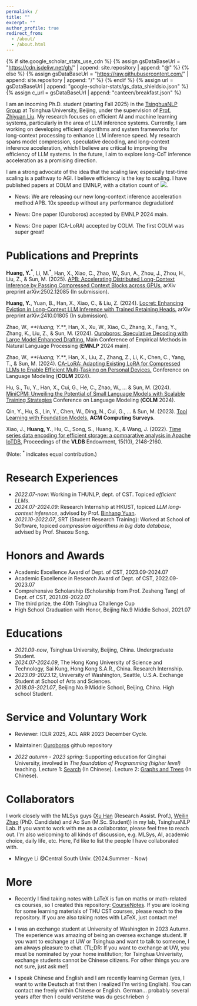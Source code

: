 ```yaml
---
permalink: /
title: ""
excerpt: ""
author_profile: true
redirect_from: 
  - /about/
  - /about.html
---
```


{% if site.google_scholar_stats_use_cdn %}
{% assign gsDataBaseUrl = "https://cdn.jsdelivr.net/gh/" | append: site.repository | append: "@" %}
{% else %}
{% assign gsDataBaseUrl = "https://raw.githubusercontent.com/" | append: site.repository | append: "/" %}
{% endif %}
{% assign url = gsDataBaseUrl | append: "google-scholar-stats/gs_data_shieldsio.json" %}
{% assign c_url = gsDataBaseUrl | append: "canteen/breakfast.json" %}

<span class='anchor' id='about-me'></span>

<!-- I am a 4th year undergraduate student of Dept. of Computer Science and Technology of Tsinghua University, Beijing, PRC, with a 3.92/4.00 overall GPA.  -->
I am an incoming Ph.D. student (starting Fall 2025) in the [TsinghuaNLP Group](https://nlp.csai.tsinghua.edu.cn/) at Tsinghua University, Beijing, under the supervision of [Prof. Zhiyuan Liu](https://nlp.csai.tsinghua.edu.cn/~lzy/). My research focuses on efficient AI and machine learning systems, particularly in the area of LLM inference systems. Currently, I am working on developing efficient algorithms and system frameworks for long-context processing to enhance LLM inference speed. My research spans model compression, speculative decoding, and long-context inference acceleration, which I believe are critical to improving the efficiency of LLM systems. In the future, I aim to explore long-CoT inference acceleration as a promising direction.

I am a strong advocate of the idea that the scaling law, especially test-time scaling is a pathway to AGI. I believe efficiency is the key to scaling. I have published papers at COLM and EMNLP, with a citation count of <a href='https://scholar.google.com/citations?user=nvCXW78AAAAJ'><img src="https://img.shields.io/endpoint?url={{ url | url_encode }}&logo=Google%20Scholar&labelColor=f6f6f6&color=9cf&style=flat&label=citations"></a>.

- News: We are releasing our new long-context inference acceleration method APB. 10x speedup without any performance degradation!

- News: One paper (Ouroboros) accepted by EMNLP 2024 main.

- News: One paper (CA-LoRA) accepted by COLM. The first COLM was super great!

<!-- - News: Recently I have been working on efficient decoding algorithms. We have released  "Ouroboros", a new Speculative Decoding algorithm with Large Model Enhanced Drafting. Please refer to [Paper](https://arxiv.org/pdf/2402.13720.pdf) and [Code](https://github.com/thunlp/Ouroboros). It achieves speedups of up to $1.9\times$ and $2.8\times$ compared to lookahead decoding and speculative decoding, without any training. -->

<!-- - News: I am involved in the [MiniCPM](https://github.com/OpenBMB/MiniCPM) project of ModelBest Inc., OpenBMB and THUNLP. It is an end-side LLM outperforms Llama2-13B. I am responsible to model inference.  -->

# Publications and Preprints 

**Huang, Y.<sup>*</sup>**, Li, M.<sup>*</sup>, Han, X., Xiao, C., Zhao, W., Sun, A., Zhou, J., Zhou, H., Liu, Z., & Sun, M. (2025). [APB: Accelerating Distributed Long-Context Inference by Passing Compressed Context Blocks across GPUs.](https://arxiv.org/pdf/2502.12085) arXiv preprint arXiv:2502.12085 (In submission).

**Huang, Y.**, Yuan, B., Han, X., Xiao, C., & Liu, Z. (2024). [Locret: Enhancing Eviction in Long-Context LLM Inference with Trained Retaining Heads.](https://arxiv.org/pdf/2410.01805) arXiv preprint arXiv:2410.01805 (In submission).

Zhao, W.<sup>*</sup>, **Huang, Y.<sup>*</sup>**, Han, X., Xu, W., Xiao, C., Zhang, X., Fang, Y., Zhang, K., Liu, Z., & Sun, M. (2024). [Ouroboros: Speculative Decoding with Large Model Enhanced Drafting.](https://aclanthology.org/2024.emnlp-main.742.pdf) Main Conference of Empirical Methods in Natural Language Processing (**EMNLP** 2024 main).

Zhao, W.<sup>*</sup>, **Huang, Y.<sup>*</sup>**, Han, X., Liu, Z., Zhang, Z., Li, K., Chen, C., Yang, T., & Sun, M. (2024). [CA-LoRA: Adapting Existing LoRA for Compressed LLMs to
Enable Efficient Multi-Tasking on Personal Devices.](https://openreview.net/pdf?id=kpf7UbnSAm) Conference on Language Modeling (**COLM** 2024).

Hu, S., Tu, Y., Han, X., Cui, G., He, C., Zhao, W., ... & Sun, M. (2024). [MiniCPM: Unveiling the Potential of Small Language Models with Scalable Training Strategies](https://openreview.net/pdf?id=3X2L2TFr0f) Conference on Language Modeling (**COLM** 2024).

Qin, Y., Hu, S., Lin, Y., Chen, W., Ding, N., Cui, G., ... & Sun, M. (2023). [Tool Learning with Foundation Models.](https://arxiv.org/pdf/2304.08354.pdf) **ACM Computing Surveys**.

Xiao, J., **Huang, Y.**, Hu, C., Song, S., Huang, X., & Wang, J. (2022). [Time series data encoding for efficient storage: a comparative analysis in Apache IoTDB.](https://www.vldb.org/pvldb/vol15/p2148-song.pdf) Proceedings of the **VLDB** Endowment, 15(10), 2148-2160.

(Note: <sup>*</sup> indicates equal contribution.)

# Research Experiences
- *2022.07-now*: Working in THUNLP, dept. of CST. Topiced *efficient LLMs*.
- *2024.07-2024.09*: Research Internship at HKUST, topiced *LLM long-context inference*, advised by Prof. [Binhang Yuan](https://binhangyuan.github.io/site/).
- *2021.10-2022.07*, SRT (Student Research Training): Worked at School of Software, topiced *compression algorithms in big data database*, advised by Prof. Shaoxu Song.

# Honors and Awards
- Academic Excellence Award of Dept. of CST, 2023.09-2024.07
- Academic Excellence in Research Award of Dept. of CST, 2022.09-2023.07
- Comprehensive Scholarship (Scholarship from Prof. Zesheng Tang) of Dept. of CST, 2021.09-2022.07 
- The third prize, the 40th Tsinghua Challenge Cup
- High School Graduation with Honor, Beijing No.9 Middle School, 2021.07

# Educations
- *2021.09-now*, Tsinghua University, Beijing, China. Undergraduate Student.
- *2024.07-2024.09*, The Hong Kong University of Science and Technology, Sai Kung, Hong Kong S.A.R., China. Research Internship.
- *2023.09-2023.12*, University of Washington, Seattle, U.S.A. Exchange Student at School of Arts and Sciences.
- *2018.09-2021.07*, Beijing No.9 Middle School, Beijing, China. High school Student.

# Service and Voluntary Work

- Reviewer: ICLR 2025, ACL ARR 2023 December Cycle.

- Maintainer: [Ouroboros](https://github.com/thunlp/Ouroboros) github repository

<!-- - Maintainer: [MiniCPM](https://github.com/OpenBMB/MiniCPM) github repository -->

- *2022 autumn - 2023 spring*: Supporting education for Qinghai University, involved in *The foundation of Programming (higher level)* teaching. Lecture 1: [Search](https://cloud.tsinghua.edu.cn/f/a32ef2f86127456abb43/?dl=1) (In Chinese). Lecture 2: [Graphs and Trees](https://cloud.tsinghua.edu.cn/f/a8a5b591cb6649a78936/?dl=1) (In Chinese).

# Collaborators

I work closely with the MLSys guys ([Xu Han](https://thucsthanxu13.github.io/) (Research Assist. Prof.), [Weilin Zhao](https://achazwl.github.io/) (PhD. Candidate) and Ao Sun (M.Sc. Student)) in my lab, TsinghuaNLP Lab. If you want to work with me as a collaborator, please feel free to reach out. I'm also welcoming to all kinds of discussion, e.g. MLSys, AI, academic choice, daily life, etc. Here, I'd like to list the people I have collaborated with.

- Mingye Li @Central South Univ. (2024.Summer - Now)

# More

- Recently I find taking notes with LaTeX is fun on maths or math-related cs courses, so I created this repository: [CourseNotes](https://github.com/huangyuxiang03/CourseNotes). If you are looking for some learning materials of THU CST courses, please reach to the repository. If you are also taking notes with LaTeX, just contact me!

- I was an exchange student at University of Washington in 2023 Autumn. The experience was amazing of being an oversea exchange student. If you want to exchange at UW or Tsinghua and want to talk to someone, I am always pleasure to chat. (TL;DR: If you want to exchange at UW, you must be nominated by your home institution; for Tsinghua Univerisity, exchange students cannot be Chinese citizens. For other things you are not sure, just ask me!)

- I speak Chinese and English and I am recently learning German (yes, I want to write Deutsch at first then I realized I'm writing English). You can contact me freely within Chinese or English. German... probably several years after then I could verstehe was du geschrieben :)